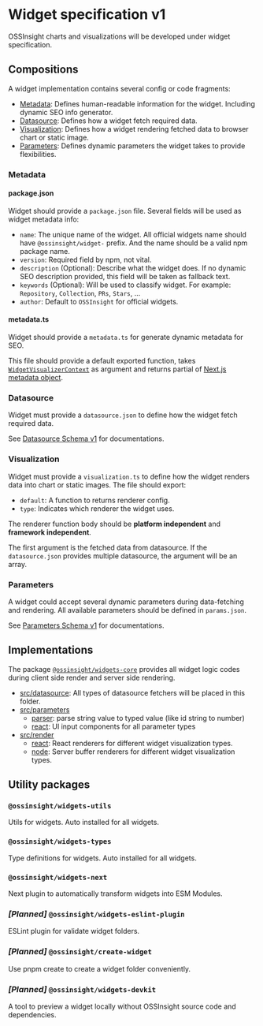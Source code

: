 # Widget specification v1

OSSInsight charts and visualizations will be developed under widget specification.

## Compositions

A widget implementation contains several config or code fragments:

- [Metadata](#metadata): Defines human-readable information for the widget. Including dynamic SEO info generator.
- [Datasource](#datasource): Defines how a widget fetch required data.
- [Visualization](#visualization): Defines how a widget rendering fetched data to browser chart or static image.
- [Parameters](#parameters): Defines dynamic parameters the widget takes to provide flexibilities.

### Metadata

#### package.json

Widget should provide a `package.json` file. Several fields will be used as widget metadata info:

- `name`: The unique name of the widget. All official widgets name should have `@ossinsight/widget-` prefix. And the
  name should be a valid npm package name.
- `version`: Required field by npm, not vital.
- `description` (Optional): Describe what the widget does. If no dynamic SEO description provided, this field will be
  taken as fallback text.
- `keywords` (Optional): Will be used to classify widget. For example: `Repository`, `Collection`, `PRs`, `Stars`, ...
- `author`: Default to `OSSInsight` for official widgets.

#### metadata.ts

Widget should provide a `metadata.ts` for generate dynamic metadata for SEO.

This file should provide a default exported function, takes
[`WidgetVisualizerContext`](./packages/widgets-types/index.d.ts) as argument and returns partial of
[Next.js metadata object](https://nextjs.org/docs/app/api-reference/functions/generate-metadata).

### Datasource

Widget must provide a `datasource.json` to define how the widget fetch required data.

See [Datasource Schema v1](schemas/widget/v1/datasource-schema.json) for documentations.

### Visualization

Widget must provide a `visualization.ts` to define how the widget renders data into chart or static images. The file
should export:

- `default`: A function to returns renderer config.
- `type`: Indicates which renderer the widget uses.

The renderer function body should be **platform independent** and **framework independent**.

The first argument is the fetched data from datasource. If the `datasource.json` provides multiple datasource, the
argument will be an array.

### Parameters

A widget could accept several dynamic parameters during data-fetching and rendering. All available parameters should be
defined in `params.json`.

See [Parameters Schema v1](schemas/widget/v1/parameters-schema.json) for documentations.

## Implementations

The package [`@ossinsight/widgets-core`](./packages/widgets-core) provides all widget logic codes during client side
render and server side rendering.

- [src/datasource](./packages/widgets-core/src/datasource): All types of datasource fetchers will be placed in this
  folder.
- [src/parameters](./packages/widgets-core/src/parameters)
  - [parser](./packages/widgets-core/src/parameters/parser): parse string value to typed value (like id string to
    number)
  - [react](./packages/widgets-core/src/parameters/react): UI input components for all parameter types
- [src/render](./packages/widgets-core/src/renderer)
  - [react](./packages/widgets-core/src/renderer/react): React renderers for different widget visualization types.
  - [node](./packages/widgets-core/src/renderer/node): Server buffer renderers for different widget visualization
    types.

## Utility packages



### `@ossinsight/widgets-utils`

Utils for widgets. Auto installed for all widgets.

### `@ossinsight/widgets-types`

Type definitions for widgets. Auto installed for all widgets.

### `@ossinsight/widgets-next`

Next plugin to automatically transform widgets into ESM Modules.

### *[Planned]* `@ossinsight/widgets-eslint-plugin`

ESLint plugin for validate widget folders.

### *[Planned]* `@ossinsight/create-widget`

Use pnpm create to create a widget folder conveniently.

### *[Planned]* `@ossinsight/widgets-devkit`

A tool to preview a widget locally without OSSInsight source code and dependencies.
